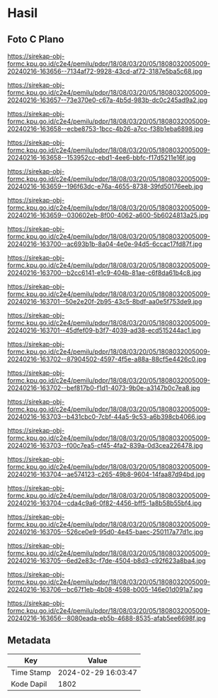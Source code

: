 # Hasil

## Foto C Plano

https://sirekap-obj-formc.kpu.go.id/c2e4/pemilu/pdpr/18/08/03/20/05/1808032005009-20240216-163656--7134af72-9928-43cd-af72-3187e5ba5c68.jpg

https://sirekap-obj-formc.kpu.go.id/c2e4/pemilu/pdpr/18/08/03/20/05/1808032005009-20240216-163657--73e370e0-c67a-4b5d-983b-dc0c245ad9a2.jpg

https://sirekap-obj-formc.kpu.go.id/c2e4/pemilu/pdpr/18/08/03/20/05/1808032005009-20240216-163658--ecbe8753-1bcc-4b26-a7cc-f38b1eba6898.jpg

https://sirekap-obj-formc.kpu.go.id/c2e4/pemilu/pdpr/18/08/03/20/05/1808032005009-20240216-163658--153952cc-ebd1-4ee6-bbfc-f17d5211e16f.jpg

https://sirekap-obj-formc.kpu.go.id/c2e4/pemilu/pdpr/18/08/03/20/05/1808032005009-20240216-163659--196f63dc-e76a-4655-8738-39fd50176eeb.jpg

https://sirekap-obj-formc.kpu.go.id/c2e4/pemilu/pdpr/18/08/03/20/05/1808032005009-20240216-163659--030602eb-8f00-4062-a600-5b6024813a25.jpg

https://sirekap-obj-formc.kpu.go.id/c2e4/pemilu/pdpr/18/08/03/20/05/1808032005009-20240216-163700--ac693b1b-8a04-4e0e-94d5-6ccac17fd87f.jpg

https://sirekap-obj-formc.kpu.go.id/c2e4/pemilu/pdpr/18/08/03/20/05/1808032005009-20240216-163700--b2cc6141-e1c9-404b-81ae-c6f8da61b4c8.jpg

https://sirekap-obj-formc.kpu.go.id/c2e4/pemilu/pdpr/18/08/03/20/05/1808032005009-20240216-163701--50e2e20f-2b95-43c5-8bdf-aa0e5f753de9.jpg

https://sirekap-obj-formc.kpu.go.id/c2e4/pemilu/pdpr/18/08/03/20/05/1808032005009-20240216-163701--45dfef09-b3f7-4039-ad38-ecd515244ac1.jpg

https://sirekap-obj-formc.kpu.go.id/c2e4/pemilu/pdpr/18/08/03/20/05/1808032005009-20240216-163702--87904502-4597-4f5e-a88a-88cf5e4426c0.jpg

https://sirekap-obj-formc.kpu.go.id/c2e4/pemilu/pdpr/18/08/03/20/05/1808032005009-20240216-163702--bef817b0-f1d1-4073-9b0e-a3147b0c7ea8.jpg

https://sirekap-obj-formc.kpu.go.id/c2e4/pemilu/pdpr/18/08/03/20/05/1808032005009-20240216-163703--b431cbc0-7cbf-44a5-9c53-a6b398cb4066.jpg

https://sirekap-obj-formc.kpu.go.id/c2e4/pemilu/pdpr/18/08/03/20/05/1808032005009-20240216-163703--f00c7ea5-cf45-4fa2-839a-0d3cea226478.jpg

https://sirekap-obj-formc.kpu.go.id/c2e4/pemilu/pdpr/18/08/03/20/05/1808032005009-20240216-163704--ae574123-c265-49b8-9604-14faa87d94bd.jpg

https://sirekap-obj-formc.kpu.go.id/c2e4/pemilu/pdpr/18/08/03/20/05/1808032005009-20240216-163704--cda4c9a6-0f82-4456-bff5-1a8b58b55bf4.jpg

https://sirekap-obj-formc.kpu.go.id/c2e4/pemilu/pdpr/18/08/03/20/05/1808032005009-20240216-163705--526ce0e9-95d0-4e45-baec-250117a77d1c.jpg

https://sirekap-obj-formc.kpu.go.id/c2e4/pemilu/pdpr/18/08/03/20/05/1808032005009-20240216-163705--6ed2e83c-f7de-4504-b8d3-c92f623a8ba4.jpg

https://sirekap-obj-formc.kpu.go.id/c2e4/pemilu/pdpr/18/08/03/20/05/1808032005009-20240216-163706--bc67f1eb-4b08-4598-b005-146e01d091a7.jpg

https://sirekap-obj-formc.kpu.go.id/c2e4/pemilu/pdpr/18/08/03/20/05/1808032005009-20240216-163656--8080eada-eb5b-4688-8535-afab5ee6698f.jpg


## Metadata

| Key        | Value               |
| ---------- | ------------------- |
| Time Stamp | 2024-02-29 16:03:47 |
| Kode Dapil | 1802                |



